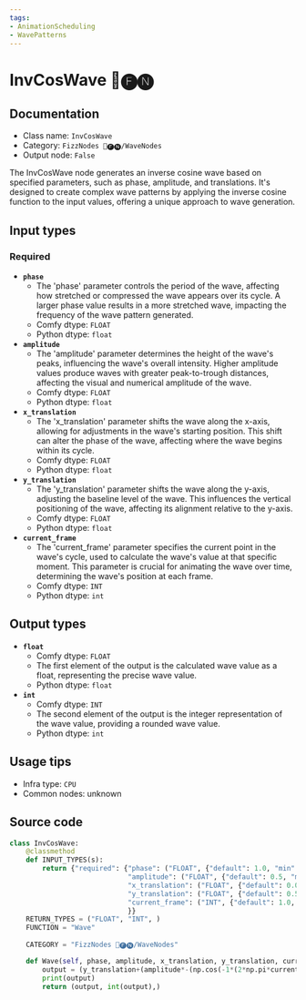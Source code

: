 ```yaml
---
tags:
- AnimationScheduling
- WavePatterns
---
```


# InvCosWave 📅🅕🅝
## Documentation
- Class name: `InvCosWave`
- Category: `FizzNodes 📅🅕🅝/WaveNodes`
- Output node: `False`

The InvCosWave node generates an inverse cosine wave based on specified parameters, such as phase, amplitude, and translations. It's designed to create complex wave patterns by applying the inverse cosine function to the input values, offering a unique approach to wave generation.
## Input types
### Required
- **`phase`**
    - The 'phase' parameter controls the period of the wave, affecting how stretched or compressed the wave appears over its cycle. A larger phase value results in a more stretched wave, impacting the frequency of the wave pattern generated.
    - Comfy dtype: `FLOAT`
    - Python dtype: `float`
- **`amplitude`**
    - The 'amplitude' parameter determines the height of the wave's peaks, influencing the wave's overall intensity. Higher amplitude values produce waves with greater peak-to-trough distances, affecting the visual and numerical amplitude of the wave.
    - Comfy dtype: `FLOAT`
    - Python dtype: `float`
- **`x_translation`**
    - The 'x_translation' parameter shifts the wave along the x-axis, allowing for adjustments in the wave's starting position. This shift can alter the phase of the wave, affecting where the wave begins within its cycle.
    - Comfy dtype: `FLOAT`
    - Python dtype: `float`
- **`y_translation`**
    - The 'y_translation' parameter shifts the wave along the y-axis, adjusting the baseline level of the wave. This influences the vertical positioning of the wave, affecting its alignment relative to the y-axis.
    - Comfy dtype: `FLOAT`
    - Python dtype: `float`
- **`current_frame`**
    - The 'current_frame' parameter specifies the current point in the wave's cycle, used to calculate the wave's value at that specific moment. This parameter is crucial for animating the wave over time, determining the wave's position at each frame.
    - Comfy dtype: `INT`
    - Python dtype: `int`
## Output types
- **`float`**
    - Comfy dtype: `FLOAT`
    - The first element of the output is the calculated wave value as a float, representing the precise wave value.
    - Python dtype: `float`
- **`int`**
    - Comfy dtype: `INT`
    - The second element of the output is the integer representation of the wave value, providing a rounded wave value.
    - Python dtype: `int`
## Usage tips
- Infra type: `CPU`
- Common nodes: unknown


## Source code
```python
class InvCosWave:
    @classmethod
    def INPUT_TYPES(s):
        return {"required": {"phase": ("FLOAT", {"default": 1.0, "min": 0.0, "max": 9999.0, "step": 1.0}),
                             "amplitude": ("FLOAT", {"default": 0.5, "min": 0.0, "max": 9999.0, "step": 0.1}),
                             "x_translation": ("FLOAT", {"default": 0.0, "min": 0.0, "max": 9999.0, "step": 1.0}),
                             "y_translation": ("FLOAT", {"default": 0.5, "min": 0.0, "max": 9999.0, "step": 0.05}),
                             "current_frame": ("INT", {"default": 1.0, "min": 0.0, "max": 9999.0, "step": 1.0}),
                             }}
    RETURN_TYPES = ("FLOAT", "INT", )
    FUNCTION = "Wave"
    
    CATEGORY = "FizzNodes 📅🅕🅝/WaveNodes"

    def Wave(self, phase, amplitude, x_translation, y_translation, current_frame):
        output = (y_translation+(amplitude*-(np.cos(-1*(2*np.pi*current_frame/phase-x_translation)))))
        print(output)
        return (output, int(output),)

```
